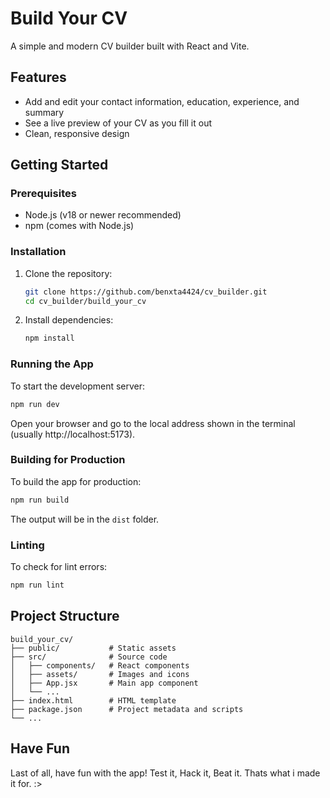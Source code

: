 # Build Your CV

A simple and modern CV builder built with React and Vite.

## Features

- Add and edit your contact information, education, experience, and summary
- See a live preview of your CV as you fill it out
- Clean, responsive design

## Getting Started

### Prerequisites

- Node.js (v18 or newer recommended)
- npm (comes with Node.js)

### Installation

1. Clone the repository:
    ```sh
    git clone https://github.com/benxta4424/cv_builder.git
    cd cv_builder/build_your_cv
    ```
2. Install dependencies:
    ```sh
    npm install
    ```

### Running the App

To start the development server:
```sh
npm run dev
```
Open your browser and go to the local address shown in the terminal (usually http://localhost:5173).

### Building for Production

To build the app for production:
```sh
npm run build
```
The output will be in the `dist` folder.

### Linting

To check for lint errors:
```sh
npm run lint
```

## Project Structure

```
build_your_cv/
├── public/           # Static assets
├── src/              # Source code
│   ├── components/   # React components
│   ├── assets/       # Images and icons
│   ├── App.jsx       # Main app component
│   └── ...
├── index.html        # HTML template
├── package.json      # Project metadata and scripts
└── ...
```

## Have Fun

Last of all, have fun with the app! Test it, Hack it, Beat it. Thats what i made it for. :>